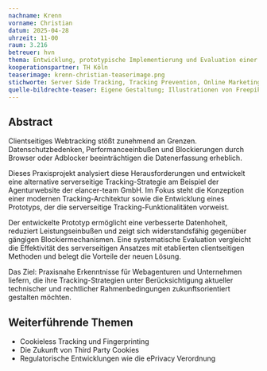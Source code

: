 ```yaml
---
nachname: Krenn
vorname: Christian
datum: 2025-04-28
uhrzeit: 11-00
raum: 3.216 
betreuer: hvn
thema: Entwicklung, prototypische Implementierung und Evaluation einer serverseitigen Trackingstrategie am Anwendungsfall der Agenturwebsite der elancer-team GmbH
kooperationspartner: TH Köln
teaserimage: krenn-christian-teaserimage.png
stichworte: Server Side Tracking, Tracking Prevention, Online Marketing, Trackingstrategie, Clientseitiges Tracking, Datenschutz (DSGVO), Tracking-Technologien, Ad-Blocker
quelle-bildrechte-teaser: Eigene Gestaltung; Illustrationen von Freepik
---
```


## Abstract
Clientseitiges Webtracking stößt zunehmend an Grenzen.
Datenschutzbedenken, Performanceeinbußen und Blockierungen durch Browser oder Adblocker beeinträchtigen die Datenerfassung erheblich.


Dieses Praxisprojekt analysiert diese Herausforderungen und entwickelt eine alternative serverseitige Tracking-Strategie am Beispiel der Agenturwebsite der elancer-team GmbH. Im Fokus steht die Konzeption einer modernen Tracking-Architektur sowie die Entwicklung eines Prototyps, der die serverseitige Tracking-Funktionalitäten vorweist.

Der entwickelte Prototyp ermöglicht eine verbesserte Datenhoheit, reduziert Leistungseinbußen und zeigt sich widerstandsfähig gegenüber gängigen Blockiermechanismen. Eine systematische Evaluation vergleicht die Effektivität des serverseitigen Ansatzes mit etablierten clientseitigen Methoden und belegt die Vorteile der neuen Lösung.

Das Ziel: Praxisnahe Erkenntnisse für Webagenturen und Unternehmen liefern, die ihre Tracking-Strategien unter Berücksichtigung aktueller technischer und rechtlicher Rahmenbedingungen zukunftsorientiert gestalten möchten.

## Weiterführende Themen
- Cookieless Tracking und Fingerprinting
- Die Zukunft von Third Party Cookies
- Regulatorische Entwicklungen wie die ePrivacy Verordnung
